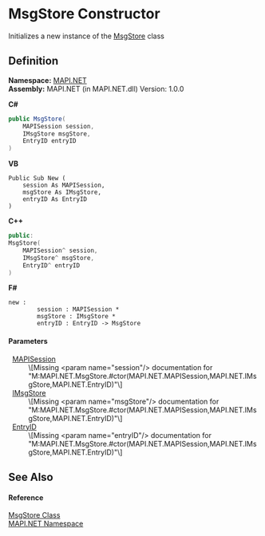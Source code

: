 # MsgStore Constructor


Initializes a new instance of the <a href="6f2a2863-4894-51bc-e286-04b5a90167ef.md">MsgStore</a> class



## Definition
**Namespace:** <a href="5bef4637-66f8-16d4-e5f4-4d0da57a1538.md">MAPI.NET</a>  
**Assembly:** MAPI.NET (in MAPI.NET.dll) Version: 1.0.0

**C#**
``` C#
public MsgStore(
	MAPISession session,
	IMsgStore msgStore,
	EntryID entryID
)
```
**VB**
``` VB
Public Sub New ( 
	session As MAPISession,
	msgStore As IMsgStore,
	entryID As EntryID
)
```
**C++**
``` C++
public:
MsgStore(
	MAPISession^ session, 
	IMsgStore^ msgStore, 
	EntryID^ entryID
)
```
**F#**
``` F#
new : 
        session : MAPISession * 
        msgStore : IMsgStore * 
        entryID : EntryID -> MsgStore
```



#### Parameters
<dl><dt>  <a href="565716dd-6368-0783-4ced-5771b200faf1.md">MAPISession</a></dt><dd>\[Missing &lt;param name="session"/&gt; documentation for "M:MAPI.NET.MsgStore.#ctor(MAPI.NET.MAPISession,MAPI.NET.IMsgStore,MAPI.NET.EntryID)"\]</dd><dt>  <a href="74ee1853-dea0-4e58-cb66-c6c8017d5a04.md">IMsgStore</a></dt><dd>\[Missing &lt;param name="msgStore"/&gt; documentation for "M:MAPI.NET.MsgStore.#ctor(MAPI.NET.MAPISession,MAPI.NET.IMsgStore,MAPI.NET.EntryID)"\]</dd><dt>  <a href="db2ff999-cb6d-b06d-47cc-55b8797d7482.md">EntryID</a></dt><dd>\[Missing &lt;param name="entryID"/&gt; documentation for "M:MAPI.NET.MsgStore.#ctor(MAPI.NET.MAPISession,MAPI.NET.IMsgStore,MAPI.NET.EntryID)"\]</dd></dl>

## See Also


#### Reference
<a href="6f2a2863-4894-51bc-e286-04b5a90167ef.md">MsgStore Class</a>  
<a href="5bef4637-66f8-16d4-e5f4-4d0da57a1538.md">MAPI.NET Namespace</a>  
